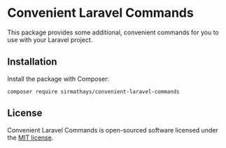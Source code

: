 # Convenient Laravel Commands

This package provides some additional, convenient commands for you to use with your Laravel project.

## Installation

Install the package with Composer:

    composer require sirmathays/convenient-laravel-commands

## License

Convenient Laravel Commands is open-sourced software licensed under the [MIT license](LICENSE.md).
